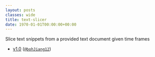 ```yaml
---
layout: posts
classes: wide
title: text-slicer
date: 1970-01-01T00:00:00+00:00
---
```

Slice text snippets from a provided text document given time frames
- [v1.0](v1.0) ([`@bohJiang12`](https://github.com/bohJiang12))
